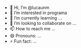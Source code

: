 - 👋 Hi, I’m @lucaunm
- 👀 I’m interested in programa
- 🌱 I’m currently learning ...
- 💞️ I’m looking to collaborate on ...
- 📫 How to reach me ...
- 😄 Pronouns: ...
- ⚡ Fun fact: ...

<!---
lucaunm/lucaunm is a ✨ special ✨ repository because its `README.md` (this file) appears on your GitHub profile.
You can click the Preview link to take a look at your changes.
--->
